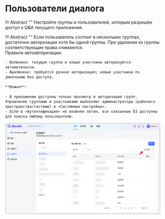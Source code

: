 # Пользователи диалога


!!! Abstract "" 
    Настройте группы и пользователей, которым разрешён доступ к Q&A текущего приложения.


!!! Abstract ""
    Если пользователь состоит в нескольких группах, достаточно авторизации хотя бы одной группы. При удалении из группы соответствующие права снимаются.  
    Правила автоавторизации:

    - Включено: текущая группа и новые участники авторизуются автоматически.
    - Выключено: требуется ручная авторизация; новые участники по умолчанию без доступа.

    **Важно**:

    - В приложении доступны только просмотр и авторизация групп. Управление группами и участниками выполняют администраторы (рабочего пространства/системы) в «Системные настройки».
    - Если в «Аутентификации» не включён логин, все связанные БЗ доступны для поиска любому пользователю.

![对话用户](../../img/app/userteam_auth.png)



